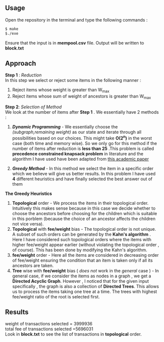 
## Usage
Open the repository in the terminal and type the following commands :
```bash
$ make
$./exe
```
Ensure that the input is in **mempool.csv** file. Output will be written to **block.txt**
## Approach
__Step 1__ : *Reduction*  
In this step we select or reject some items in the following manner :  
1. Reject items whose weight is greater than W<sub>max</sub>
2. Reject items whose sum of weight of ancestors is greater than W<sub>max</sub>  

__Step 2__: *Selection of Method*  
We look at the number of items after **Step 1** . We essentially have 2 methods :  

1.  ***Dynamic Programming*** - We essentially choose the *(subgraph,remaining weight)* as our state and iterate through all possibilities based on our choices. This might take **O(2<sup>n</sup>)** in the worst case (both time and memory wise). So we only go for this method if the number of items after reduction is **less than 25**  .This problem is called **precedence constrained knapsack problem** in literature and the algorithm I have used have been adapted from  [this academic paper](https://link.springer.com/article/10.1023/A:1004649425222)  
 
2. ***Greedy Method*** - In this method we select the item in a specific order which we believe will give us better results. In this problem I have used **4** different heuristics and have finally selected the best answer out of them  


__The Greedy Heuristics__

1. **Topological** order - We process the items in their topological order. Intuitively this makes sense because in this case we decide whether to choose the ancestors before choosing for the children which is suitable in this porblem (because the choice of an ancestor affects the children not vice versa).  
2. **Topological** with **fee/weight** bias - The topological order is not unique. A subset of such orders can be generated by the **Kahn's algorithm** . Here I have considered such topological orders where the items with higher fee/weight appear earlier (without violating the topological order , of course). This has been done by modifying the Kahn's algorithm.  
3. **fee/weight** order - Here all the items are considered in decreasing order of fee/weight ensuring the condition that an item is taken only if all its ancestors are taken.
4. **Tree** wise with **fee/weight** bias ( *does not* work in the *general* case )  - In general case, if we consider the items as nodes in a graph , we get a  **Directed Acyclic Graph**. However , I noticed that for the given input specifically , the graph is also a collection of **Directed Trees**. This allows us to process the items taking one tree at a time. The trees with highest fee/weight ratio of the root is selected first.  

## Results  
weight of transactions selected = 3999936  
total fee of transactions selected =5696031  
Look in **block.txt** to see the list of transactions in **topological** order.  

